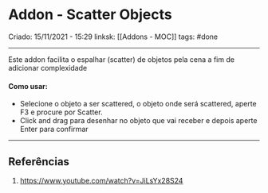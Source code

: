 # Addon - Scatter Objects
Criado: 15/11/2021 - 15:29
linksk: [[Addons - MOC]]
tags: #done 

---
Este addon facilita o espalhar (scatter) de objetos pela cena a fim de adicionar complexidade

#### Como usar:
 - Selecione o objeto a ser scattered, o objeto onde será scattered, aperte F3 e procure por Scatter.
 - Click and drag para desenhar no objeto que vai receber e depois aperte Enter para confirmar

---
## Referências
1. https://www.youtube.com/watch?v=JiLsYx28S24